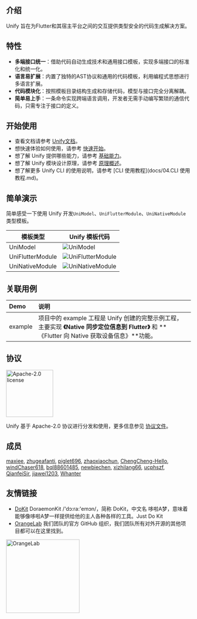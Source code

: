 ## 介绍
Unify 旨在为Flutter和其宿主平台之间的交互提供类型安全的代码生成解决方案。

## 特性
* **多端接口统一**：借助代码自动生成技术和通用接口模板，实现多端接口的标准化和统一化。
* **语言易扩展**：内置了独特的AST协议和通用的代码模板，利用编程式思想进行多语言扩展。
* **代码模块化**：按照模板目录结构生成和存储代码，模型与接口完全分离解耦。
* **简单易上手**：一条命令实现跨端语言调用，开发者无需手动编写繁琐的通信代码，只需专注于接口的定义。

## 开始使用
* 查看文档请参考 [Unify文档](docs/README.md)。
* 想快速体验如何使用，请参考 [快速开始](docs/02.快速开始/README.md)。
* 想了解 Unify 提供哪些能力，请参考 [基础能力](docs/06.基础能力/README.md)。
* 想了解 Unify 模块设计原理，请参考 [原理概述](docs/08.原理概述/README.md)。
* 想了解更多 Unify CLI 的使用说明，请参考 [CLI 使用教程](docs/04.CLI 使用教程.md)。

## 简单演示
简单感受一下使用 Unify 开发`UniModel`、`UniFlutterModule`、`UniNativeModule`类型模板。

| 模板类型 | Unify 模板代码 |
| ---- | ---- |
| UniModel |![UniModel](https://img-hxy021.didistatic.com/static/starimg/img/pUTEtJURjh1696837559178.png)|
| UniFlutterModule |![UniFlutterModule](https://img-hxy021.didistatic.com/static/starimg/img/SSr324LZQ31696836327061.png)|
| UniNativeModule |![UniNativeModule](https://img-hxy021.didistatic.com/static/starimg/img/8EPR2HVl6J1696836327036.png)|

## 关联用例
| Demo      |  说明   |
| :-------- | :------ |
| example | 项目中的 example 工程是 Unify 创建的完整示例工程，主要实现 **《Native 同步定位信息到 Flutter》** 和  **《Flutter 向 Native 获取设备信息》**功能。 |

## 协议
<img alt="Apache-2.0 license" src="https://www.apache.org/img/ASF20thAnniversary.jpg" width="128">

Unify 基于 Apache-2.0 协议进行分发和使用，更多信息参见 [协议文件](LICENSE)。

## 成员
[maxiee](https://github.com/maxiee),
[zhugeafanti](https://github.com/zhugeafanti),
[piglet696](https://github.com/piglet696),
[zhaoxiaochun](https://github.com/zhaoxiaochun),
[ChengCheng-Hello](https://github.com/ChengCheng-Hello),
[windChaser618](https://github.com/windChaser618),
[bql88601485](https://github.com/bql88601485),
[newbiechen](https://github.com/newbiechen),
[xizhilang66](https://github.com/xizhilang66),
[ucphszf](https://github.com/ucphszf),
[QianfeiSir](https://github.com/QianfeiSir),
[jiawei1203](https://github.com/jiawei1203),
[Whanter](https://github.com/Whanter)


## 友情链接
- [DoKit](https://github.com/didi/DoraemonKit) DoraemonKit /'dɔ:ra:'emɔn/，简称 DoKit，中文名 哆啦A梦，意味着能够像哆啦A梦一样提供给他的主人各种各样的工具。Just Do Kit
- [OrangeLab](https://github.com/OrangeLab) 我们团队的官方 GitHub 组织，我们团队所有对外开源的其他项目都可以在这里找到。
<div style="height: 200px">
 <img alt="OrangeLab" src="https://pt-starimg.didistatic.com/static/starimg/img/D0o2VUdbBk1619669626314.png" height = "200" />
</div>


